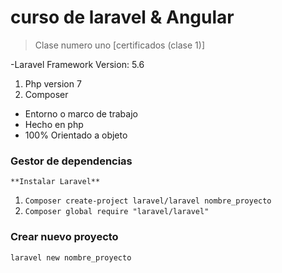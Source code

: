 # curso de laravel & Angular

>Clase numero uno [certificados (clase 1)]

-Laravel Framework Version: 5.6

1. Php version 7
2. Composer
- Entorno o marco de trabajo
- Hecho en php
- 100% Orientado a objeto

### Gestor de dependencias
    **Instalar Laravel**

1. `Composer create-project laravel/laravel nombre_proyecto`  
2. `Composer global require "laravel/laravel"`

### Crear nuevo proyecto
`laravel new nombre_proyecto`